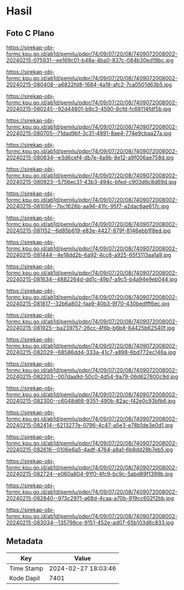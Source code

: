 # Hasil

## Foto C Plano

https://sirekap-obj-formc.kpu.go.id/ab1d/pemilu/pdpr/74/09/07/20/08/7409072008002-20240215-075931--ee169c01-b48a-4ba0-837c-084b30ed19bc.jpg

https://sirekap-obj-formc.kpu.go.id/ab1d/pemilu/pdpr/74/09/07/20/08/7409072008002-20240215-080408--a6822fd8-1684-4a19-afc2-7ca0501d63b5.jpg

https://sirekap-obj-formc.kpu.go.id/ab1d/pemilu/pdpr/74/09/07/20/08/7409072008002-20240215-080245--92d44801-b9c3-4590-8cfd-fc68114fdf5b.jpg

https://sirekap-obj-formc.kpu.go.id/ab1d/pemilu/pdpr/74/09/07/20/08/7409072008002-20240215-080705--71dad9bf-3c31-4891-8ae4-774e9cbaa27a.jpg

https://sirekap-obj-formc.kpu.go.id/ab1d/pemilu/pdpr/74/09/07/20/08/7409072008002-20240215-080834--e3d6cef4-db7e-4a9b-8e12-a9f006ae758d.jpg

https://sirekap-obj-formc.kpu.go.id/ab1d/pemilu/pdpr/74/09/07/20/08/7409072008002-20240215-080923--5756ec31-43b3-494c-bfed-c903d6c8d69d.jpg

https://sirekap-obj-formc.kpu.go.id/ab1d/pemilu/pdpr/74/09/07/20/08/7409072008002-20240215-081056--7bc1626b-aa96-41fc-95f7-a2dac6ae617c.jpg

https://sirekap-obj-formc.kpu.go.id/ab1d/pemilu/pdpr/74/09/07/20/08/7409072008002-20240215-081152--6d85b619-e83e-4427-879f-8146ebb1f8ed.jpg

https://sirekap-obj-formc.kpu.go.id/ab1d/pemilu/pdpr/74/09/07/20/08/7409072008002-20240215-081444--4e18dd2b-6a92-4cc8-a925-65f3113aa1a9.jpg

https://sirekap-obj-formc.kpu.go.id/ab1d/pemilu/pdpr/74/09/07/20/08/7409072008002-20240215-081634--4882264d-dd1c-49b7-a9c5-b4a94e9eb044.jpg

https://sirekap-obj-formc.kpu.go.id/ab1d/pemilu/pdpr/74/09/07/20/08/7409072008002-20240215-081817--32b6a802-faa9-40b3-9f70-430bedfff6ec.jpg

https://sirekap-obj-formc.kpu.go.id/ab1d/pemilu/pdpr/74/09/07/20/08/7409072008002-20240215-081925--ba239757-26cc-4f6b-b6b8-84425b62540f.jpg

https://sirekap-obj-formc.kpu.go.id/ab1d/pemilu/pdpr/74/09/07/20/08/7409072008002-20240215-082029--68586dd4-333a-41c7-a898-6bd772ec146a.jpg

https://sirekap-obj-formc.kpu.go.id/ab1d/pemilu/pdpr/74/09/07/20/08/7409072008002-20240215-082203--007daa9d-50c0-4d54-9a79-06d627800c9d.jpg

https://sirekap-obj-formc.kpu.go.id/ab1d/pemilu/pdpr/74/09/07/20/08/7409072008002-20240215-082300--c6048d66-9351-490b-82ac-f42e0c93bfb6.jpg

https://sirekap-obj-formc.kpu.go.id/ab1d/pemilu/pdpr/74/09/07/20/08/7409072008002-20240215-082414--6213277e-0796-4c47-a5e3-e78b1de3e0d1.jpg

https://sirekap-obj-formc.kpu.go.id/ab1d/pemilu/pdpr/74/09/07/20/08/7409072008002-20240215-082616--0106e6a5-4adf-4764-a8a1-6b8dd28b7eb5.jpg

https://sirekap-obj-formc.kpu.go.id/ab1d/pemilu/pdpr/74/09/07/20/08/7409072008002-20240215-082724--e060a804-91f0-4fc9-bc9c-5abd89f1399b.jpg

https://sirekap-obj-formc.kpu.go.id/ab1d/pemilu/pdpr/74/09/07/20/08/7409072008002-20240215-082840--973c2971-a68d-4caa-a70b-919cc602f2bb.jpg

https://sirekap-obj-formc.kpu.go.id/ab1d/pemilu/pdpr/74/09/07/20/08/7409072008002-20240215-083034--135798ce-9151-452e-ad07-65b103d6c833.jpg


## Metadata

| Key        | Value               |
| ---------- | ------------------- |
| Time Stamp | 2024-02-27 18:03:46 |
| Kode Dapil | 7401                |



